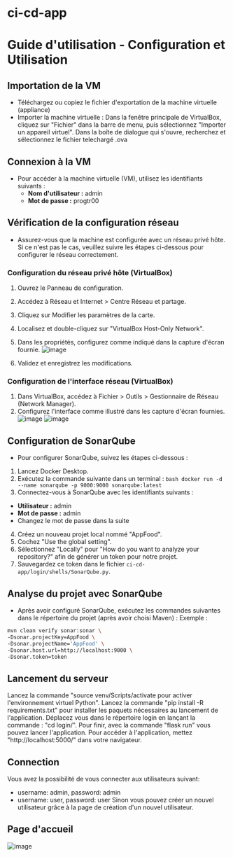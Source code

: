 # ci-cd-app
# Guide d'utilisation - Configuration et Utilisation
## Importation de la VM
- Téléchargez ou copiez le fichier d'exportation de la machine virtuelle (appliance)
- Importer la machine virtuelle :
    Dans la fenêtre principale de VirtualBox, cliquez sur "Fichier" dans la barre de menu, puis sélectionnez "Importer un appareil virtuel".
    Dans la boîte de dialogue qui s'ouvre, recherchez et sélectionnez le fichier telechargé .ova
## Connexion à la VM
- Pour accéder à la machine virtuelle (VM), utilisez les identifiants suivants :
  - **Nom d'utilisateur :** admin
  - **Mot de passe :** progtr00

## Vérification de la configuration réseau
- Assurez-vous que la machine est configurée avec un réseau privé hôte. Si ce n'est pas le cas, veuillez suivre les étapes ci-dessous pour configurer le réseau correctement.

### Configuration du réseau privé hôte (VirtualBox)
1. Ouvrez le Panneau de configuration.
2. Accédez à Réseau et Internet > Centre Réseau et partage.
3. Cliquez sur Modifier les paramètres de la carte.
4. Localisez et double-cliquez sur "VirtualBox Host-Only Network".
5. Dans les propriétés, configurez comme indiqué dans la capture d'écran fournie.
   ![image](https://github.com/JulieMusique/ci-cd-app/assets/131668308/8036d052-f4c8-49bb-8973-c9927007f295)

7. Validez et enregistrez les modifications.

### Configuration de l'interface réseau (VirtualBox)
1. Dans VirtualBox, accédez à Fichier > Outils > Gestionnaire de Réseau (Network Manager).
2. Configurez l'interface comme illustré dans les capture d'écran fournies.
![image](https://github.com/JulieMusique/ci-cd-app/assets/131668308/60aa5369-881e-47a3-8aa9-30a7d7b58d26)
![image](https://github.com/JulieMusique/ci-cd-app/assets/131668308/f54781a5-afd5-4b90-9353-f18d6be772ed)

## Configuration de SonarQube
- Pour configurer SonarQube, suivez les étapes ci-dessous :

1. Lancez Docker Desktop.
2. Exécutez la commande suivante dans un terminal : ```bash docker run -d --name sonarqube -p 9000:9000 sonarqube:latest ```
3. Connectez-vous à SonarQube avec les identifiants suivants :
- **Utilisateur :** admin
- **Mot de passe :** admin
- Changez le mot de passe dans la suite
4. Créez un nouveau projet local nommé "AppFood".
5. Cochez "Use the global setting".
6. Sélectionnez "Locally" pour "How do you want to analyze your repository?" afin de générer un token pour notre projet.
7. Sauvegardez ce token dans le fichier `ci-cd-app/login/shells/SonarQube.py`.

## Analyse du projet avec SonarQube
- Après avoir configuré SonarQube, exécutez les commandes suivantes dans le répertoire du projet (après avoir choisi Maven) :
Exemple : 
```bash
mvn clean verify sonar:sonar \
-Dsonar.projectKey=AppFood \
-Dsonar.projectName='AppFood' \
-Dsonar.host.url=http://localhost:9000 \
-Dsonar.token=token
```

## Lancement du serveur
Lancez la commande "source venv/Scripts/activate pour activer l'environnement virtuel Python".
Lancez la commande "pip install -R requirements.txt" pour installer les paquets nécessaires au lancement de l'application.
Déplacez vous dans le répertoire login en lançant la commande : "cd login/".
Pour finir, avec la commande "flask run" vous pouvez lancer l'application.
Pour accéder à l'application, mettez "http://localhost:5000/" dans votre navigateur.

## Connection
Vous avez la possibilité de vous connecter aux utilisateurs suivant:
- username: admin, password: admin
- username: user, password: user
Sinon vous pouvez créer un nouvel utilisateur grâce à la page de création d'un nouvel utilisateur.

## Page d'accueil
![image](https://github.com/JulieMusique/ci-cd-app/assets/126576943/9813a1f3-1d1d-48cf-a0d3-b2082228b708)

